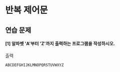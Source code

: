 # 반복 제어문

## 연습 문제

#### [1] 알파벳 'A'부터 'Z'까지 출력하는 프로그램을 작성하시오.
출력
```
ABCDEFGHIJKLMNOPQRSTUVWXYZ
```